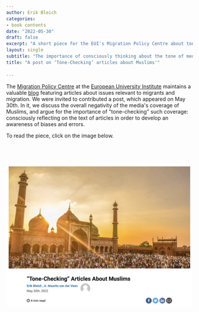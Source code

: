 ```yaml
---
author: Erik Bleich
categories:
- book contents
date: "2022-05-30"
draft: false
excerpt: "A short piece for the EUI's Migration Policy Centre about tone-checking the media (and, in particular, articles about Muslims)." 
layout: single
subtitle: "The importance of consciously thinking about the tone of media coverage about Muslims (and other groups)"
title: "A post on ‘Tone-Checking’ articles about Muslims'"

---
```


The [Migration Policy Centre](https://migrationpolicycentre.eu/) at the [European University Institute](https://www.eui.eu/en/home) maintains a valuable [blog](https://blogs.eui.eu/migrationpolicycentre/) featuring articles about issues relevant to migrants and migration. We were invited to contributed a post, which appeared on May 30th. In it, we discuss the overall negativity of the media's coverage of Muslims, and argue for the importance of "tone-checking" such coverage: consciously reflecting on the text of articles in order to develop an awareness of biases and errors.

To read the piece, click on the image below.
<br>
<br>
<br>
<br>

<center>
<a href=https://blogs.eui.eu/migrationpolicycentre/tone-checking-articles-about-muslims/><img src=MPC_blog.png></a>
</center>
